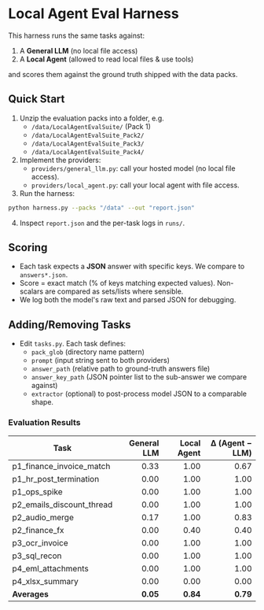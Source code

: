 # Local Agent Eval Harness

This harness runs the same tasks against:
1) A **General LLM** (no local file access)
2) A **Local Agent** (allowed to read local files & use tools)

and scores them against the ground truth shipped with the data packs.

## Quick Start
1. Unzip the evaluation packs into a folder, e.g.
   - `/data/LocalAgentEvalSuite/` (Pack 1)
   - `/data/LocalAgentEvalSuite_Pack2/`
   - `/data/LocalAgentEvalSuite_Pack3/`
   - `/data/LocalAgentEvalSuite_Pack4/`
2. Implement the providers:
   - `providers/general_llm.py`: call your hosted model (no local file access).
   - `providers/local_agent.py`: call your local agent with file access.
3. Run the harness:
```bash
python harness.py --packs "/data" --out "report.json"
```
4. Inspect `report.json` and the per-task logs in `runs/`.

## Scoring
- Each task expects a **JSON** answer with specific keys. We compare to `answers*.json`.
- Score = exact match (% of keys matching expected values). Non-scalars are compared as sets/lists where sensible.
- We log both the model's raw text and parsed JSON for debugging.

## Adding/Removing Tasks
- Edit `tasks.py`. Each task defines:
  - `pack_glob` (directory name pattern)
  - `prompt` (input string sent to both providers)
  - `answer_path` (relative path to ground-truth answers file)
  - `answer_key_path` (JSON pointer list to the sub-answer we compare against)
  - `extractor` (optional) to post-process model JSON to a comparable shape.


### Evaluation Results

| Task                         | General LLM | Local Agent | Δ (Agent − LLM) |
|-----------------------------|------------:|------------:|----------------:|
| p1_finance_invoice_match    | 0.33        | 1.00        | 0.67            |
| p1_hr_post_termination      | 0.00        | 1.00        | 1.00            |
| p1_ops_spike                | 0.00        | 1.00        | 1.00            |
| p2_emails_discount_thread   | 0.00        | 1.00        | 1.00            |
| p2_audio_merge              | 0.17        | 1.00        | 0.83            |
| p2_finance_fx               | 0.00        | 0.40        | 0.40            |
| p3_ocr_invoice              | 0.00        | 1.00        | 1.00            |
| p3_sql_recon                | 0.00        | 1.00        | 1.00            |
| p4_eml_attachments          | 0.00        | 1.00        | 1.00            |
| p4_xlsx_summary             | 0.00        | 0.00        | 0.00            |
| **Averages**                | **0.05**    | **0.84**    | **0.79**        |

